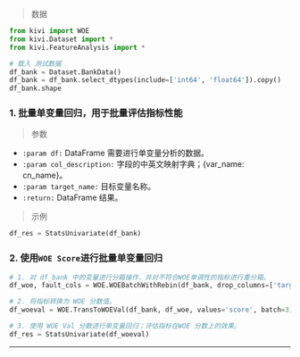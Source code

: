 > 数据

```python
from kivi import WOE
from kivi.Dataset import *
from kivi.FeatureAnalysis import *

# 载入 测试数据
df_bank = Dataset.BankData()
df_bank = df_bank.select_dtypes(include=['int64', 'float64']).copy()
df_bank.shape
```

### 1. 批量单变量回归，用于批量评估指标性能

> 参数

- `:param df:` DataFrame 需要进行单变量分析的数据。
- `:param col_description:` 字段的中英文映射字典；{var_name: cn_name}。
- `:param target_name:` 目标变量名称。
- `:return:` DataFrame 结果。

> 示例

```python
df_res = StatsUnivariate(df_bank)
```

### 2. 使用`WOE Score`进行批量单变量回归

```python
# 1. 对 df_bank 中的变量进行分箱操作，并对不符合WOE单调性的指标进行重分箱。
df_woe, fault_cols = WOE.WOEBatchWithRebin(df_bank, drop_columns=['target'])

# 2. 将指标转换为 WOE 分数值。
df_woeval = WOE.TransToWOEVal(df_bank, df_woe, values='score', batch=3)

# 3. 使用 WOE Val 分数进行单变量回归；评估指标在WOE 分数上的效果。
df_res = StatsUnivariate(df_woeval)
```

---

